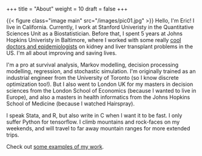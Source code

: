 +++
title = "About"
weight = 10
draft = false
+++

{{< figure class="image main" src="/images/pic01.jpg" >}}
Hello, I'm Eric! I live in California. Currently, I work at Stanford Univeristy in the Quantitative Sciences Unit as a Biostatistician.  Before that, I spent 5 years at Johns Hopkins Univeristy in Baltimore, where I worked with some really [cool doctors and epidemiologists](https://transplantepi.org/) on kidney and liver transplant problems in the US.  I'm all about improving and saving lives.

I'm a pro at survival analysis, Markov modelling, decision processing modelling, regression, and stochastic simulation. I'm originally trained as an industrial engineer from the University of Toronto (so I know discrete optimization too!). But I also went to London UK for my masters in decision sciences from the London School of Economics (because I wanted to live in Europe), and also a masters in health informatics from the Johns Hopkins School of Medicine (because I watched Hairspray).

I speak Stata, and R, but also write in C when I want it to be fast. I only suffer Python for tensorflow.  I climb mountains and rock-faces on my weekends, and will travel to far away mountain ranges for more extended trips.

Check out [some examples of my work](#work).
